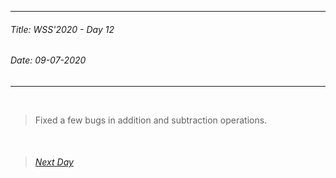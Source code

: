 ----------
###### Title: WSS'2020 - Day 12
###### Date: 09-07-2020
----------
&nbsp;



> Fixed a few bugs in addition and subtraction operations. 



&nbsp;
> ###### [Next Day](Day6.md)
